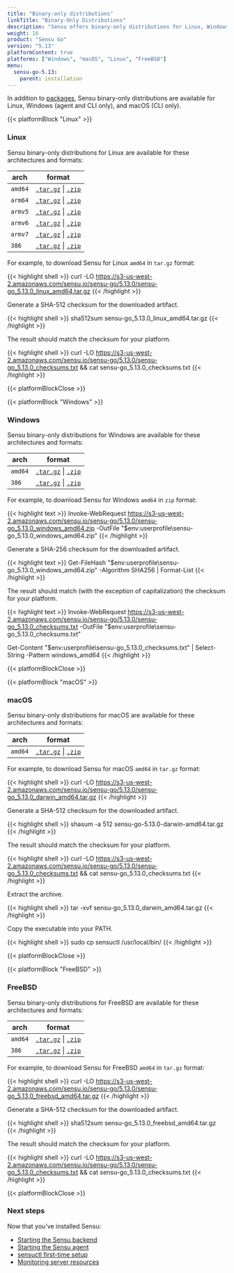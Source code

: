 ```yaml
---
title: "Binary-only distributions"
linkTitle: "Binary-Only Distributions"
description: "Sensu offers binary-only distributions for Linux, Windows, and macOS. Read the guide to learn how to download and verify Sensu binaries."
weight: 16
product: "Sensu Go"
version: "5.13"
platformContent: true
platforms: ["Windows", "macOS", "Linux", "FreeBSD"]
menu:
  sensu-go-5.13:
    parent: installation
---
```


In addition to [packages][1], Sensu binary-only distributions are available for Linux, Windows (agent and CLI only), and macOS (CLI only).

{{< platformBlock "Linux" >}}

### Linux

Sensu binary-only distributions for Linux are available for these architectures and formats:

| arch | format |
| --- | --- |
| `amd64` | [`.tar.gz`][14] \| [`.zip`][20]
| `arm64` | [`.tar.gz`][15] \| [`.zip`][21]
| `armv5` | [`.tar.gz`][16] \| [`.zip`][22]
| `armv6` | [`.tar.gz`][17] \| [`.zip`][23]
| `armv7` | [`.tar.gz`][18] \| [`.zip`][24]
| `386` | [`.tar.gz`][19] \| [`.zip`][25]

For example, to download Sensu for Linux `amd64` in `tar.gz` format:

{{< highlight shell >}}
curl -LO https://s3-us-west-2.amazonaws.com/sensu.io/sensu-go/5.13.0/sensu-go_5.13.0_linux_amd64.tar.gz
{{< /highlight >}}

Generate a SHA-512 checksum for the downloaded artifact.

{{< highlight shell >}}
sha512sum sensu-go_5.13.0_linux_amd64.tar.gz
{{< /highlight >}}

The result should match the checksum for your platform.

{{< highlight shell >}}
curl -LO https://s3-us-west-2.amazonaws.com/sensu.io/sensu-go/5.13.0/sensu-go_5.13.0_checksums.txt && cat sensu-go_5.13.0_checksums.txt
{{< /highlight >}}

{{< platformBlockClose >}}

{{< platformBlock "Windows" >}}

### Windows

Sensu binary-only distributions for Windows are available for these architectures and formats:

| arch | format |
| --- | --- |
| `amd64` | [`.tar.gz`][26] \| [`.zip`][28]
| `386` | [`.tar.gz`][27] \| [`.zip`][29]

For example, to download Sensu for Windows `amd64` in `zip` format:

{{< highlight text >}}
Invoke-WebRequest https://s3-us-west-2.amazonaws.com/sensu.io/sensu-go/5.13.0/sensu-go_5.13.0_windows_amd64.zip  -OutFile "$env:userprofile\sensu-go_5.13.0_windows_amd64.zip"
{{< /highlight >}}

Generate a SHA-256 checksum for the downloaded artifact.

{{< highlight text >}}
Get-FileHash "$env:userprofile\sensu-go_5.13.0_windows_amd64.zip" -Algorithm SHA256 | Format-List
{{< /highlight >}}

The result should match (with the exception of capitalization) the checksum for your platform.

{{< highlight text >}}
Invoke-WebRequest https://s3-us-west-2.amazonaws.com/sensu.io/sensu-go/5.13.0/sensu-go_5.13.0_checksums.txt -OutFile "$env:userprofile\sensu-go_5.13.0_checksums.txt"

Get-Content "$env:userprofile\sensu-go_5.13.0_checksums.txt" | Select-String -Pattern windows_amd64
{{< /highlight >}}

{{< platformBlockClose >}}

{{< platformBlock "macOS" >}}

### macOS

Sensu binary-only distributions for macOS are available for these architectures and formats:

| arch | format |
| --- | --- |
| `amd64` | [`.tar.gz`][30] \| [`.zip`][31]

For example, to download Sensu for macOS `amd64` in `tar.gz` format:

{{< highlight shell >}}
curl -LO https://s3-us-west-2.amazonaws.com/sensu.io/sensu-go/5.13.0/sensu-go_5.13.0_darwin_amd64.tar.gz
{{< /highlight >}}

Generate a SHA-512 checksum for the downloaded artifact.

{{< highlight shell >}}
shasum -a 512 sensu-go-5.13.0-darwin-amd64.tar.gz
{{< /highlight >}}

The result should match the checksum for your platform.

{{< highlight shell >}}
curl -LO https://s3-us-west-2.amazonaws.com/sensu.io/sensu-go/5.13.0/sensu-go_5.13.0_checksums.txt && cat sensu-go_5.13.0_checksums.txt
{{< /highlight >}}

Extract the archive.

{{< highlight shell >}}
tar -xvf sensu-go_5.13.0_darwin_amd64.tar.gz
{{< /highlight >}}

Copy the executable into your PATH.

{{< highlight shell >}}
sudo cp sensuctl /usr/local/bin/
{{< /highlight >}}

{{< platformBlockClose >}}

{{< platformBlock "FreeBSD" >}}

### FreeBSD

Sensu binary-only distributions for FreeBSD are available for these architectures and formats:

| arch | format |
| --- | --- |
| `amd64` | [`.tar.gz`][32] \| [`.zip`][33]
| `386` | [`.tar.gz`][34] \| [`.zip`][35]

For example, to download Sensu for FreeBSD `amd64` in `tar.gz` format:

{{< highlight shell >}}
curl -LO https://s3-us-west-2.amazonaws.com/sensu.io/sensu-go/5.13.0/sensu-go_5.13.0_freebsd_amd64.tar.gz
{{< /highlight >}}

Generate a SHA-512 checksum for the downloaded artifact.

{{< highlight shell >}}
sha512sum sensu-go_5.13.0_freebsd_amd64.tar.gz
{{< /highlight >}}

The result should match the checksum for your platform.

{{< highlight shell >}}
curl -LO https://s3-us-west-2.amazonaws.com/sensu.io/sensu-go/5.13.0/sensu-go_5.13.0_checksums.txt && cat sensu-go_5.13.0_checksums.txt
{{< /highlight >}}

{{< platformBlockClose >}}

### Next steps

Now that you’ve installed Sensu:

- [Starting the Sensu backend][2]
- [Starting the Sensu agent][3]
- [sensuctl first-time setup][4]
- [Monitoring server resources][5]

[2]: ../../reference/backend#operation
[3]: ../../reference/agent#operation
[4]: ../../sensuctl/reference#first-time-setup
[5]: ../../guides/monitor-server-resources
[1]: ../install-sensu
[14]: https://s3-us-west-2.amazonaws.com/sensu.io/sensu-go/5.13.0/sensu-go_5.13.0_linux_amd64.tar.gz
[15]: https://s3-us-west-2.amazonaws.com/sensu.io/sensu-go/5.13.0/sensu-go_5.13.0_linux_arm64.tar.gz
[16]: https://s3-us-west-2.amazonaws.com/sensu.io/sensu-go/5.13.0/sensu-go_5.13.0_linux_armv5.tar.gz
[17]: https://s3-us-west-2.amazonaws.com/sensu.io/sensu-go/5.13.0/sensu-go_5.13.0_linux_armv6.tar.gz
[18]: https://s3-us-west-2.amazonaws.com/sensu.io/sensu-go/5.13.0/sensu-go_5.13.0_linux_armv7.tar.gz
[19]: https://s3-us-west-2.amazonaws.com/sensu.io/sensu-go/5.13.0/sensu-go_5.13.0_linux_386.tar.gz
[20]: https://s3-us-west-2.amazonaws.com/sensu.io/sensu-go/5.13.0/sensu-go_5.13.0_linux_amd64.zip
[21]: https://s3-us-west-2.amazonaws.com/sensu.io/sensu-go/5.13.0/sensu-go_5.13.0_linux_arm64.zip
[22]: https://s3-us-west-2.amazonaws.com/sensu.io/sensu-go/5.13.0/sensu-go_5.13.0_linux_armv5.zip
[23]: https://s3-us-west-2.amazonaws.com/sensu.io/sensu-go/5.13.0/sensu-go_5.13.0_linux_armv6.zip
[24]: https://s3-us-west-2.amazonaws.com/sensu.io/sensu-go/5.13.0/sensu-go_5.13.0_linux_armv7.zip
[25]: https://s3-us-west-2.amazonaws.com/sensu.io/sensu-go/5.13.0/sensu-go_5.13.0_linux_386.zip
[26]: https://s3-us-west-2.amazonaws.com/sensu.io/sensu-go/5.13.0/sensu-go_5.13.0_windows_amd64.tar.gz
[27]: https://s3-us-west-2.amazonaws.com/sensu.io/sensu-go/5.13.0/sensu-go_5.13.0_windows_386.tar.gz
[28]: https://s3-us-west-2.amazonaws.com/sensu.io/sensu-go/5.13.0/sensu-go_5.13.0_windows_amd64.zip
[29]: https://s3-us-west-2.amazonaws.com/sensu.io/sensu-go/5.13.0/sensu-go_5.13.0_windows_386.zip
[30]: https://s3-us-west-2.amazonaws.com/sensu.io/sensu-go/5.13.0/sensu-go_5.13.0_darwin_amd64.tar.gz
[31]: https://s3-us-west-2.amazonaws.com/sensu.io/sensu-go/5.13.0/sensu-go_5.13.0_darwin_amd64.zip
[32]: https://s3-us-west-2.amazonaws.com/sensu.io/sensu-go/5.13.0/sensu-go_5.13.0_freebsd_amd64.tar
[33]: https://s3-us-west-2.amazonaws.com/sensu.io/sensu-go/5.13.0/sensu-go_5.13.0_freebsd_amd64.zip
[34]: https://s3-us-west-2.amazonaws.com/sensu.io/sensu-go/5.13.0/sensu-go_5.13.0_freebsd_386.tar.gz
[35]: https://s3-us-west-2.amazonaws.com/sensu.io/sensu-go/5.13.0/sensu-go_5.13.0_freebsd_386.zip
